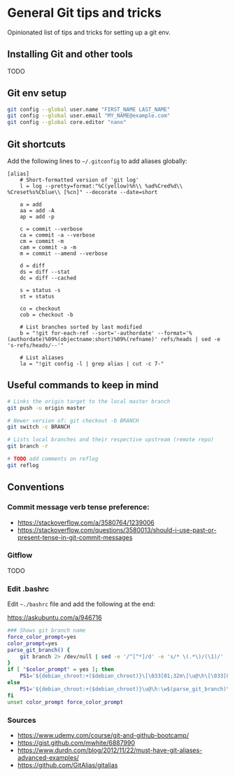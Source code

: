 # General Git tips and tricks

Opinionated list of tips and tricks for setting up a git env.

## Installing Git and other tools

TODO

## Git env setup

```bash
git config --global user.name "FIRST_NAME LAST_NAME"
git config --global user.email "MY_NAME@example.com"
git config --global core.editor "nano"
```

## Git shortcuts

Add the following lines to `~/.gitconfig` to add aliases globally:

```gitconfig
[alias]
    # Short-formatted version of 'git log'
    l = log --pretty=format:"%C(yellow)%h\\ %ad%Cred%d\\ %Creset%s%Cblue\\ [%cn]" --decorate --date=short

    a = add
    aa = add -A
    ap = add -p

    c = commit --verbose
    ca = commit -a --verbose
    cm = commit -m
    cam = commit -a -m
    m = commit --amend --verbose

    d = diff
    ds = diff --stat
    dc = diff --cached

    s = status -s
    st = status

    co = checkout
    cob = checkout -b

    # List branches sorted by last modified
    b = "!git for-each-ref --sort='-authordate' --format='%(authordate)%09%(objectname:short)%09%(refname)' refs/heads | sed -e 's-refs/heads/--'"

    # List aliases
    la = "!git config -l | grep alias | cut -c 7-"
```

## Useful commands to keep in mind

```bash
# Links the origin target to the local master branch
git push -u origin master

# Newer version of: git checkout -b BRANCH
git switch -c BRANCH

# Lists local branches and their respective upstream (remote repo)
git branch -r

# TODO add comments on reflog
git reflog
```

## Conventions

### Commit message verb tense preference:

- https://stackoverflow.com/a/3580764/1239006
- https://stackoverflow.com/questions/3580013/should-i-use-past-or-present-tense-in-git-commit-messages

### Gitflow

TODO

### Edit .bashrc

Edit `~./bashrc` file and add the following at the end:

https://askubuntu.com/a/946716

```bash
### Shows git branch name
force_color_prompt=yes
color_prompt=yes
parse_git_branch() {
    git branch 2> /dev/null | sed -e '/^[^*]/d' -e 's/* \(.*\)/(\1)/'
}
if [ "$color_prompt" = yes ]; then
    PS1='${debian_chroot:+($debian_chroot)}\[\033[01;32m\]\u@\h\[\033[00m\]:\[\033[01;34m\]\w\[\033[01;31m\]$(parse_git_branch)\[\033[00m\]\$ '
else
    PS1='${debian_chroot:+($debian_chroot)}\u@\h:\w$(parse_git_branch)\$ '
fi
unset color_prompt force_color_prompt
```

### Sources

- https://www.udemy.com/course/git-and-github-bootcamp/
- https://gist.github.com/mwhite/6887990
- https://www.durdn.com/blog/2012/11/22/must-have-git-aliases-advanced-examples/
- https://github.com/GitAlias/gitalias
